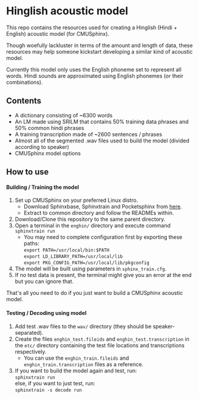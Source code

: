 Hinglish acoustic model
========================  
This repo contains the resources used for creating a Hinglish (Hindi + English) acoustic model (for CMUSphinx).

Though woefully lackluster in terms of the amount and length of data, these resources may help someone kickstart developing a similar kind of acoustic model.

Currently this model only uses the English phoneme set to represent all words. Hindi sounds are approximated using English phonemes (or their combinations).

## Contents
- A dictionary consisting of ~6300 words
- An LM made using SRILM that contains 50% training data phrases and 50% common hindi phrases
- A training transcription made of ~2600 sentences / phrases
- Almost all of the segmented .wav files used to build the model (divided according to speaker)
- CMUSphinx model options

## How to use
#### Building / Training the model
1. Set up CMUSphinx on your preferred Linux distro.
    - Download Sphinxbase, Sphinxtrain and Pocketsphinx from [here](https://cmusphinx.github.io/wiki/download/).
    - Extract to common directory and follow the READMEs within.
1. Download/Clone this repository to the same parent directory.
1. Open a terminal in the `enghin/` directory and execute command `sphinxtrain run`
    - You may need to complete configuration first by exporting these paths:  
      `export PATH=/usr/local/bin:$PATH`  
      `export LD_LIBRARY_PATH=/usr/local/lib`  
      `export PKG_CONFIG_PATH=/usr/local/lib/pkgconfig`  
1. The model will be built using parameters in `sphinx_train.cfg`.
1. If no test data is present, the terminal might give you an error at the end but you can ignore that.

That's all you need to do if you just want to build a CMUSphinx acoustic model.

#### Testing / Decoding using model
1. Add test .wav files to the `wav/` directory (they should be speaker-separated).
1. Create the files `enghin_test.fileids` and `enghin_test.transcription` in the `etc/` directory containing the test file locations and transcriptions respectively.
    - You can use the `enghin_train.fileids` and `enghin_train.transcription` files as a reference.
1. If you want to build the model again and test, run:  
`sphinxtrain run`  
else, if you want to just test, run:  
`sphinxtrain -s decode run`  
